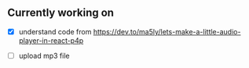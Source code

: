 ## Currently working on
- [x] understand code from https://dev.to/ma5ly/lets-make-a-little-audio-player-in-react-p4p  
- [ ] upload mp3 file

